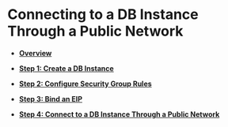 # Connecting to a DB Instance Through a Public Network<a name="rds_03_0052"></a>

-   **[Overview](overview-(Microsoft-SQL-Server).md)**  

-   **[Step 1: Create a DB Instance](step-1-create-a-db-instance-17.md)**  

-   **[Step 2: Configure Security Group Rules](step-2-configure-security-group-rules-(Microsoft-SQL-Server).md)**  

-   **[Step 3: Bind an EIP](step-3-bind-an-eip-(Microsoft-SQL-Server).md)**  

-   **[Step 4: Connect to a DB Instance Through a Public Network](step-4-connect-to-a-db-instance-through-a-public-network-(Microsoft-SQL-Server).md)**  


